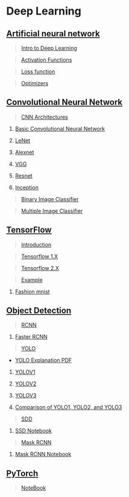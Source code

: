 # Deep Learning

## [Artificial neural network](https://github.com/abhishek96negi/Deep-Learning/tree/master/ANN)
  
  >[Intro to Deep Learning](https://github.com/abhishek96negi/Deep-Learning/blob/master/ANN/Intro%20to%20Deep%20Learning.ipynb)
  
  >[Activation Functions](https://github.com/abhishek96negi/Deep-Learning/blob/master/ANN/Activation%20Functions.ipynb)
  
  >[Loss function](https://github.com/abhishek96negi/Deep-Learning/blob/master/ANN/Loss%20function.ipynb)
  
  >[Optimizers](https://github.com/abhishek96negi/Deep-Learning/blob/master/ANN/Optimizers.ipynb)
  
## [Convolutional Neural Network](https://github.com/abhishek96negi/Deep-Learning/tree/master/CNN)

  >[CNN Architectures](https://github.com/abhishek96negi/Deep-Learning/tree/master/CNN/CNN%20Architectures)
    
   1. [Basic Convolutional Neural Network](https://github.com/abhishek96negi/Deep-Learning/blob/master/CNN/CNN%20Architectures/Convolutional%20Neural%20Network.ipynb)
    
   2. [LeNet](https://github.com/abhishek96negi/Deep-Learning/blob/master/CNN/CNN%20Architectures/LeNet.ipynb)
    
   3. [Alexnet](https://github.com/abhishek96negi/Deep-Learning/blob/master/CNN/CNN%20Architectures/Alexnet.ipynb)
    
   4. [VGG](https://github.com/abhishek96negi/Deep-Learning/blob/master/CNN/CNN%20Architectures/VGG.ipynb)
    
   5. [Resnet](https://github.com/abhishek96negi/Deep-Learning/blob/master/CNN/CNN%20Architectures/Resnet.ipynb)
    
   6. [Inception](https://github.com/abhishek96negi/Deep-Learning/blob/master/CNN/CNN%20Architectures/Inception.ipynb)
  
  >[Binary Image Classifier](https://github.com/abhishek96negi/Deep-Learning/blob/master/CNN/Binary%20Image%20Classifier/Binary%20Image%20Classifier.ipynb)
  
  >[Multiple Image Classifier](https://github.com/abhishek96negi/Deep-Learning/tree/main/CNN/Multiple%20Image%20Classifier)
  
## [TensorFlow](https://github.com/abhishek96negi/Deep-Learning/tree/main/Tensor%20Flow)
  
  >[Introduction](https://github.com/abhishek96negi/Deep-Learning/blob/main/Tensor%20Flow/Intro%20to%20Tensorflow.ipynb)
  
  >[Tensorflow 1.X](https://github.com/abhishek96negi/Deep-Learning/blob/main/Tensor%20Flow/Tensorflow%201.1.ipynb)
  
  >[Tensorflow 2.X](https://github.com/abhishek96negi/Deep-Learning/blob/main/Tensor%20Flow/Tensorflow%202.ipynb)
  
  >[Example](https://github.com/abhishek96negi/Deep-Learning/tree/main/Tensor%20Flow/Example)
  
   1. [Fashion mnist](https://github.com/abhishek96negi/Deep-Learning/blob/main/Tensor%20Flow/Example/Fashion%20mnist.ipynb)

## [Object Detection](https://github.com/abhishek96negi/Deep-Learning/tree/main/Object%20Detection)

  >[RCNN](https://github.com/abhishek96negi/Deep-Learning/tree/main/Object%20Detection/RCNN)
    
   1. [Faster RCNN](https://github.com/abhishek96negi/Deep-Learning/blob/main/Object%20Detection/RCNN/Faster%20RCNN.ipynb)
  
  >[YOLO](https://github.com/abhishek96negi/Deep-Learning/tree/main/Object%20Detection/YOLO)
  
   * [YOLO Explanation PDF](https://docs.google.com/presentation/d/1aeRvtKG21KHdD5lg6Hgyhx5rPq_ZOsGjG5rJ1HP7BbA/pub?start=false&loop=false&delayms=3000&slide=id.p)
    
   1. [YOLOV1](https://github.com/abhishek96negi/Deep-Learning/blob/main/Object%20Detection/YOLO/YOLOV1.ipynb)
   
   2. [YOLOV2](https://github.com/abhishek96negi/Deep-Learning/blob/main/Object%20Detection/YOLO/YOLOV2.ipynb)
   
   3. [YOLOV3](https://github.com/abhishek96negi/Deep-Learning/blob/main/Object%20Detection/YOLO/YOLOV3.ipynb)
   
   4. [Comparison of YOLO1, YOLO2, and YOLO3](https://github.com/abhishek96negi/Deep-Learning/blob/main/Object%20Detection/YOLO/Comparison%20of%20YOLO1%2C%20YOLO2%2C%20and%20YOLO3.ipynb)
   
 >[SDD](https://github.com/abhishek96negi/Deep-Learning/tree/main/Object%20Detection/SSD)
    
   1. [SSD Notebook](https://github.com/abhishek96negi/Deep-Learning/blob/main/Object%20Detection/SSD/SSD.ipynb)

 >[Mask RCNN](https://github.com/abhishek96negi/Deep-Learning/tree/main/Object%20Detection/Mask%20RCNN)
    
   1. [Mask RCNN Notebook](https://github.com/abhishek96negi/Deep-Learning/blob/main/Object%20Detection/Mask%20RCNN/Mask_RCNN.ipynb)

## [PyTorch](https://github.com/abhishek96negi/Deep-Learning/tree/main/PyTorch)

  >[NoteBook](https://github.com/abhishek96negi/Deep-Learning/blob/main/PyTorch/PyTorch.ipynb)
